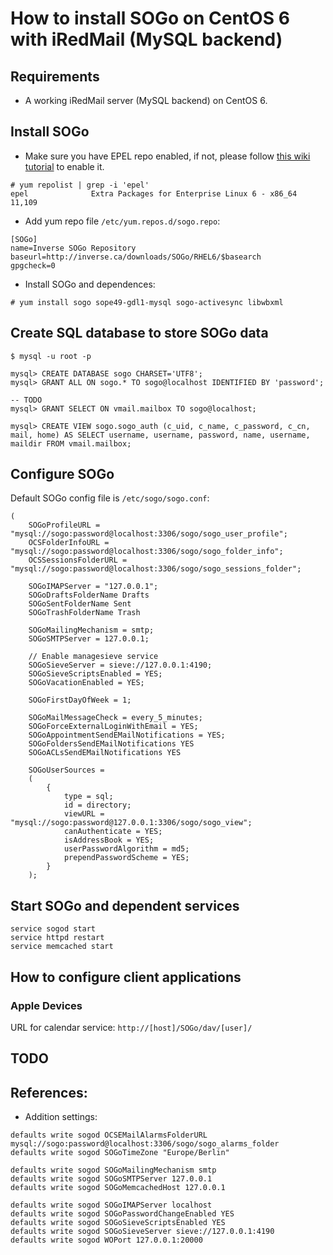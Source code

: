 # How to install SOGo on CentOS 6 with iRedMail (MySQL backend)

## Requirements

* A working iRedMail server (MySQL backend) on CentOS 6.

## Install SOGo

* Make sure you have EPEL repo enabled, if not, please follow [this wiki
tutorial](https://fedoraproject.org/wiki/EPEL#How_can_I_use_these_extra_packages.3F)
to enable it.

```
# yum repolist | grep -i 'epel'
epel              Extra Packages for Enterprise Linux 6 - x86_64          11,109
```

* Add yum repo file `/etc/yum.repos.d/sogo.repo`:

```
[SOGo]
name=Inverse SOGo Repository
baseurl=http://inverse.ca/downloads/SOGo/RHEL6/$basearch
gpgcheck=0
```

* Install SOGo and dependences:

```
# yum install sogo sope49-gdl1-mysql sogo-activesync libwbxml
```

## Create SQL database to store SOGo data

```
$ mysql -u root -p

mysql> CREATE DATABASE sogo CHARSET='UTF8';
mysql> GRANT ALL ON sogo.* TO sogo@localhost IDENTIFIED BY 'password';

-- TODO
mysql> GRANT SELECT ON vmail.mailbox TO sogo@localhost;

mysql> CREATE VIEW sogo.sogo_auth (c_uid, c_name, c_password, c_cn, mail, home) AS SELECT username, username, password, name, username, maildir FROM vmail.mailbox;
```

## Configure SOGo

Default SOGo config file is `/etc/sogo/sogo.conf`:

```
(
    SOGoProfileURL = "mysql://sogo:password@localhost:3306/sogo/sogo_user_profile";
    OCSFolderInfoURL = "mysql://sogo:password@localhost:3306/sogo/sogo_folder_info";
    OCSSessionsFolderURL = "mysql://sogo:password@localhost:3306/sogo/sogo_sessions_folder";

    SOGoIMAPServer = "127.0.0.1";
    SOGoDraftsFolderName Drafts
    SOGoSentFolderName Sent
    SOGoTrashFolderName Trash

    SOGoMailingMechanism = smtp;
    SOGoSMTPServer = 127.0.0.1;

    // Enable managesieve service
    SOGoSieveServer = sieve://127.0.0.1:4190;
    SOGoSieveScriptsEnabled = YES;
    SOGoVacationEnabled = YES;

    SOGoFirstDayOfWeek = 1;

    SOGoMailMessageCheck = every_5_minutes;
    SOGoForceExternalLoginWithEmail = YES;
    SOGoAppointmentSendEMailNotifications = YES;
    SOGoFoldersSendEMailNotifications YES
    SOGoACLsSendEMailNotifications YES

    SOGoUserSources =
    (
        {
            type = sql;
            id = directory;
            viewURL = "mysql://sogo:password@127.0.0.1:3306/sogo/sogo_view";
            canAuthenticate = YES;
            isAddressBook = YES;
            userPasswordAlgorithm = md5;
            prependPasswordScheme = YES;
        }
    );
```

## Start SOGo and dependent services

```
service sogod start
service httpd restart
service memcached start
```

## How to configure client applications

### Apple Devices

URL for calendar service: `http://[host]/SOGo/dav/[user]/`

## TODO

## References:

* Addition settings:

```
defaults write sogod OCSEMailAlarmsFolderURL mysql://sogo:password@localhost:3306/sogo/sogo_alarms_folder
defaults write sogod SOGoTimeZone "Europe/Berlin"

defaults write sogod SOGoMailingMechanism smtp
defaults write sogod SOGoSMTPServer 127.0.0.1
defaults write sogod SOGoMemcachedHost 127.0.0.1

defaults write sogod SOGoIMAPServer localhost
defaults write sogod SOGoPasswordChangeEnabled YES
defaults write sogod SOGoSieveScriptsEnabled YES
defaults write sogod SOGoSieveServer sieve://127.0.0.1:4190
defaults write sogod WOPort 127.0.0.1:20000
```

